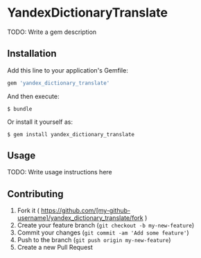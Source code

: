 # YandexDictionaryTranslate

TODO: Write a gem description

## Installation

Add this line to your application's Gemfile:

```ruby
gem 'yandex_dictionary_translate'
```

And then execute:

    $ bundle

Or install it yourself as:

    $ gem install yandex_dictionary_translate

## Usage

TODO: Write usage instructions here

## Contributing

1. Fork it ( https://github.com/[my-github-username]/yandex_dictionary_translate/fork )
2. Create your feature branch (`git checkout -b my-new-feature`)
3. Commit your changes (`git commit -am 'Add some feature'`)
4. Push to the branch (`git push origin my-new-feature`)
5. Create a new Pull Request
